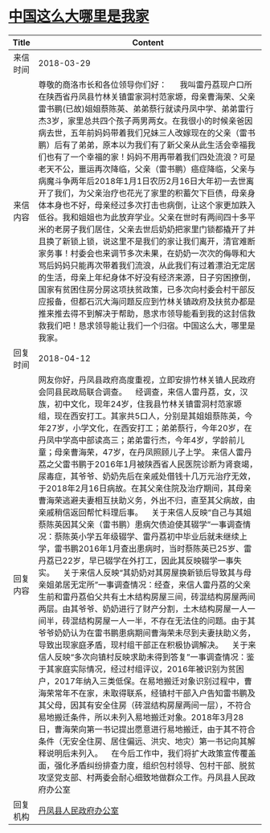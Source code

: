 # <a href="http://www.shangluo.gov.cn/zmhd/ldxxxx.jsp?urltype=leadermail.LeaderMailContentUrl&wbtreeid=1112&leadermailid=4618">中国这么大哪里是我家</a>
| Title |                                                                                                                                                                                                                                                                                                                                                                                                                                                                                     Content                                                                                                                                                                                                                                                                                                                                                                                                                                                                                     |
|:-----:|---------------------------------------------------------------------------------------------------------------------------------------------------------------------------------------------------------------------------------------------------------------------------------------------------------------------------------------------------------------------------------------------------------------------------------------------------------------------------------------------------------------------------------------------------------------------------------------------------------------------------------------------------------------------------------------------------------------------------------------------------------------------------------------------------------------------------------------------------------------------------------------------------------------------------------------------------------------------------------|
| 来信时间  | 2018-03-29                                                                                                                                                                                                                                                                                                                                                                                                                                                                                                                                                                                                                                                                                                                                                                                                                                                                                                                                                                      |
| 来信内容  | 尊敬的商洛市长和各位领导你们好：      我叫雷丹荔现户口所在陕西省丹凤县竹林关镇雷家洞村范家塬，母亲曹海荣、父亲雷书鹏(已故)姐姐蔡陈英、弟弟蔡行就读丹凤中学、弟弟雷行杰3岁，家里总共四个孩子两男两女。在我很小的时候亲爸因病去世，五年前妈妈带着我们兄妹三人改嫁现在的父亲（雷书鹏）后有了弟弟，原本以为我们有了新父亲从此生活会幸福我们也有了一个幸福的家！妈妈不用再带着我们四处流浪？可是老天不公，噩运再次降临，父亲（雷书鹏）癌症降临，父亲与病魔斗争两年后2018年1月1日农历2月16日大年初一去世离开了我们，为父亲治疗也花光了家里的积蓄欠下巨债，母亲身体本身也不好，母亲经过多次打击也病倒，让这个家更加跌入低谷。我和姐姐也为此放弃学业。父亲在世时有两间四十多平米的老房子我们居住，父亲去世后奶奶把家里门锁都撬开了并且换了新锁上锁，说这里不是我们的家让我们离开，清官难断家务事！村委会也来调节多次未果，在奶奶一次次的侮辱和大骂后妈妈只能再次带着我们流浪，从此我们有过着漂泊无定居的生活，母亲上年纪身体不好没有经济来源，日子穷困撩倒，国家有贫困住房分房这项扶贫政策，已多次向村委会村干部反应报备，但都石沉大海问题反应到竹林关镇政府及扶贫办都是推来推去得不到解决于帮助，恳求市领导能看到我的这封信救救我们吧！恳求领导能让我们一个归宿。中国这么大，哪里是我家。                                                                                                                                                                                                                                                                                                                                                                              |
| 回复时间  | 2018-04-12                                                                                                                                                                                                                                                                                                                                                                                                                                                                                                                                                                                                                                                                                                                                                                                                                                                                                                                                                                      |
| 回复内容  | 网友你好，丹凤县政府高度重视，立即安排竹林关镇人民政府会同县民政局联合调查。    经调查，来信人雷丹荔，女，汉族，初中文化，现年24岁，住我县竹林关镇雷洞村范家塬组，现在西安打工。其家共5口人，分别是其姐姐蔡陈英，今年27岁，小学文化，在西安打工；弟弟蔡行，今年20岁，在丹凤中学高中部读高三；弟弟雷行杰，今年4岁，学龄前儿童；母亲曹海荣，47岁，在丹凤照顾儿子上学。 来信人雷丹荔之父雷书鹏于2016年1月被陕西省人民医院诊断为肾衰竭，尿毒症，其爷爷、奶奶先后在亲戚处借钱十几万元治疗无效，于2018年2月16日病故。在其父亲住院及治疗期间，其母亲曹海荣逃避夫妻相互扶助义务，外出不归，直至其父病故，由亲戚稍信返回帮忙料理后事。    关于来信人反映“自己与其姐蔡陈英因其父亲（雷书鹏）患病欠债迫使其辍学”一事调查情况：蔡陈英小学五年级辍学、雷丹荔初中毕业后就未继续上学，雷书鹏2016年1月查出患病时，当时蔡陈英已25岁、雷丹荔已22岁，早已辍学在外打工，因此其反映辍学一事失实。    关于来信人反映“其奶奶对其房屋换新锁后导致其与母亲姐弟居无定所”一事调查情况：经查，来信人雷丹荔的父亲生前和雷丹荔伯父共有土木结构房屋三间，砖混结构房屋两间两层。由其爷爷、奶奶进行了财产分割，土木结构房屋一人一间半，砖混结构房屋一人一半，不存在无法住的问题。由于其爷爷奶奶认为在雷书鹏患病期间曹海荣未尽到夫妻扶助义务，导致出现家庭矛盾，现村组干部正在积极协调解决。    关于来信人反映“多次向镇村反映求助未得到答复”一事调查情况：鉴于其家庭实际情况，经过村组评议，2016年被识别为贫困户，2017年纳入三类低保。在易地搬迁对象识别过程中，曹海荣常年不在家，未取得联系，经镇村干部入户告知雷书鹏及其父母，因其有安全住房（砖混结构房屋两间一层），不符合易地搬迁条件，所以未列入易地搬迁对象。2018年3月28日，曹海荣向第一书记提出愿意进行易地搬迁，由于其不符合条件（无安全住房、居住偏远、洪灾、地灾）第一书记向其解释说明后未列入。    在今后工作中，我们将扩大政策宣传覆盖面，强化矛盾纠纷排查力度，组织包村领导、包村干部、脱贫攻坚党支部、村两委会耐心细致地做群众工作。丹凤县人民政府办公室 |
| 回复机构  | <a href="../../categories/agencies/丹凤县人民政府办公室.md">丹凤县人民政府办公室</a>                                                                                                                                                                                                                                                                                                                                                                                                                                                                                                                                                                                                                                                                                                                                                                                                                                                                                                                  |